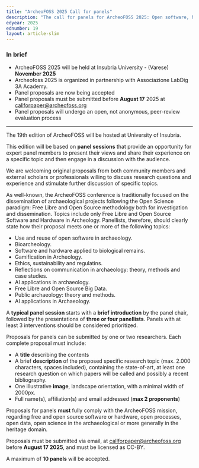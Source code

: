 ```yaml
---
title: "ArcheoFOSS 2025 Call for panels"
description: "The call for panels for ArcheoFOSS 2025: Open software, hardware, processes, data and formats in archaeological research is now available"
edyear: 2025
ednumber: 19
layout: article-slim
---
```


### In brief

- ArcheoFOSS 2025 will be held at Insubria University - (Varese) **November 2025**
- Archeofoss 2025 is organized in partnership with Associazione LabDig 3A Academy.
- Panel proposals are now being accepted
- Panel proposals must be submitted before **August 17** 2025 at [callforpaper@archeofoss.org](mailto:callforpaper@archeofoss.org)
- Panel proposals will undergo an open, not anonymous, peer-review evaluation process

---

The 19th edition of ArcheoFOSS will be hosted at University of Insubria.

This edition will be based on **panel sessions** that provide an opportunity for expert panel members to present their views and share their experience on a specific topic and then engage in a discussion with the audience.

We are welcoming original proposals from both community members and external scholars or professionals willing to discuss research questions and experience and stimulate further discussion of specific topics.

As well-known, the ArcheoFOSS conference is traditionally focused on the dissemination of archaeological projects following the Open Science paradigm:  Free Libre and Open Source methodology both for investigation and dissemination. Topics include only Free Libre and Open Source Software and Hardware in Archeology.
Panellists, therefore, should clearly state how their proposal meets one or more of the following topics:

- Use and reuse of open software in archaeology.
- Bioarcheology.
- Software and hardware applied to biological remains.
- Gamification in Archeology.
- Ethics, sustainability and regulatins.
- Reflections on communication in archaeology: theory, methods and case studies.
- AI applications in archaeology.
- Free Libre and Open Source Big Data.
- Public archaeology: theory and methods.
- AI applications in Archaeology.

A **typical panel session** starts with a **brief introduction** by the panel chair, followed by the presentations of **three or four panellists**.
Panels with at least 3 interventions should be considered prioritized.

Proposals for panels can be submitted by one or two researchers. Each complete proposal must include:

- A **title** describing the contents
- A brief **description** of the proposed specific research topic (max. 2.000 characters, spaces included), containing the state-of-art, at least one research question on which papers will be called and possibly a recent bibliography.
- One illustrative **image**, landscape orientation, with a minimal width of 2000px.
- Full name(s), affiliation(s) and email addressed (**max 2 proponents**)

Proposals for panels **must** fully comply with the ArcheoFOSS mission, regarding free and open source software or hardware, open processes, open data, open science in the archaeological or more generally in the heritage domain.

Proposals must be submitted via email, at [callforpaper@archeofoss.org](mailto:callforpaper@archeofoss.org) before **August 17 2025**, and must be licensed as CC-BY.

A maximum of **10 panels** will be accepted.

